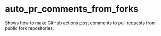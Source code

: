 # auto_pr_comments_from_forks
Shows how to make GitHub actions post comments to pull requests from public fork repositories.
